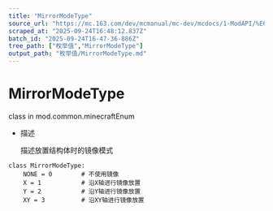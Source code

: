 ```yaml
---
title: "MirrorModeType"
source_url: "https://mc.163.com/dev/mcmanual/mc-dev/mcdocs/1-ModAPI/%E6%9E%9A%E4%B8%BE%E5%80%BC/MirrorModeType.html"
scraped_at: "2025-09-24T16:48:12.837Z"
batch_id: "2025-09-24T16-47-36-886Z"
tree_path: ["枚举值","MirrorModeType"]
output_path: "枚举值/MirrorModeType.md"
---
```


#  MirrorModeType

class in mod.common.minecraftEnum

*   描述
    
    描述放置结构体时的镜像模式
    

```
class MirrorModeType:
	NONE = 0  		# 不使用镜像
	X = 1  			# 沿X轴进行镜像放置
	Y = 2  			# 沿Y轴进行镜像放置
	XY = 3  		# 沿XY轴进行镜像放置


```